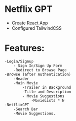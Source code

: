 # Netflix GPT

- Create React App
- Configured TailwindCSS




# Features:
    -Login/Signup
        - Sign In/Sign Up Form
        -Redirect to Browse Page
    -Browse (after Authentication)
        -Header
        -Main Movie
            -Trailer in Background
            -Title and Description
            - Movie Suggestions
                -MovieLists * N
    -NetflixGPT
        -Search Bar
        -Movie Suggestions.

